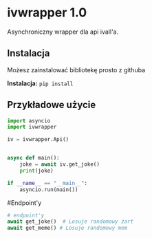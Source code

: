 # ivwrapper 1.0
Asynchroniczny wrapper dla api ivall'a.

## Instalacja

Możesz zainstalować bibliotekę prosto z githuba

**Instalacja:** `pip install `<br>

## Przykładowe użycie
```python
import asyncio
import ivwrapper

iv = ivwrapper.Api()


async def main():
    joke = await iv.get_joke()
    print(joke)

if __name__ == "__main__":
    asyncio.run(main())
```
#Endpoint'y
```python
# endpoint'y
await get_joke()  # Losuje randomowy żart
await get_meme() # Losuje randomowy mem
 ```